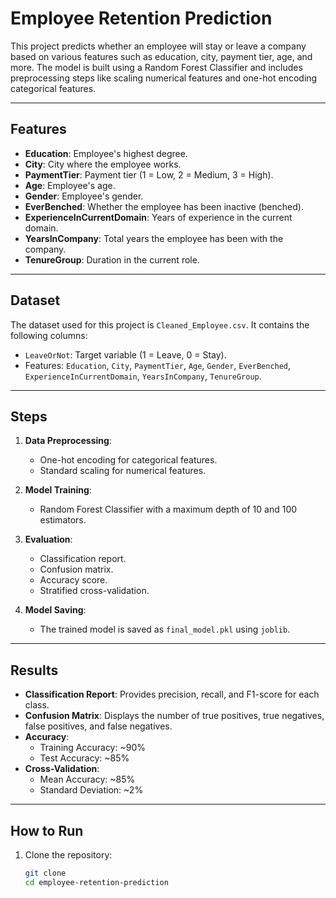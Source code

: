 # Employee Retention Prediction

This project predicts whether an employee will stay or leave a company based on various features such as education, city, payment tier, age, and more. The model is built using a Random Forest Classifier and includes preprocessing steps like scaling numerical features and one-hot encoding categorical features.

---

## Features

- **Education**: Employee's highest degree.
- **City**: City where the employee works.
- **PaymentTier**: Payment tier (1 = Low, 2 = Medium, 3 = High).
- **Age**: Employee's age.
- **Gender**: Employee's gender.
- **EverBenched**: Whether the employee has been inactive (benched).
- **ExperienceInCurrentDomain**: Years of experience in the current domain.
- **YearsInCompany**: Total years the employee has been with the company.
- **TenureGroup**: Duration in the current role.

---

## Dataset

The dataset used for this project is `Cleaned_Employee.csv`. It contains the following columns:
- `LeaveOrNot`: Target variable (1 = Leave, 0 = Stay).
- Features: `Education`, `City`, `PaymentTier`, `Age`, `Gender`, `EverBenched`, `ExperienceInCurrentDomain`, `YearsInCompany`, `TenureGroup`.

---

## Steps

1. **Data Preprocessing**:
   - One-hot encoding for categorical features.
   - Standard scaling for numerical features.

2. **Model Training**:
   - Random Forest Classifier with a maximum depth of 10 and 100 estimators.

3. **Evaluation**:
   - Classification report.
   - Confusion matrix.
   - Accuracy score.
   - Stratified cross-validation.

4. **Model Saving**:
   - The trained model is saved as `final_model.pkl` using `joblib`.

---

## Results

- **Classification Report**:
  Provides precision, recall, and F1-score for each class.
- **Confusion Matrix**:
  Displays the number of true positives, true negatives, false positives, and false negatives.
- **Accuracy**:
  - Training Accuracy: ~90%
  - Test Accuracy: ~85%
- **Cross-Validation**:
  - Mean Accuracy: ~85%
  - Standard Deviation: ~2%

---

## How to Run

1. Clone the repository:
   ```bash
   git clone 
   cd employee-retention-prediction
